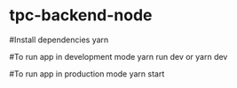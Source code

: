 # tpc-backend-node

#Install dependencies
yarn

#To run app  in development mode
yarn run dev or yarn dev

#To run app in production mode
yarn start
